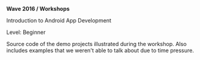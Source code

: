 <b>Wave 2016 / Workshops </b>

Introduction to Android App Development 

Level: Beginner

Source code of the demo projects illustrated during the workshop. Also includes examples that we weren't able to talk about due to time pressure.
